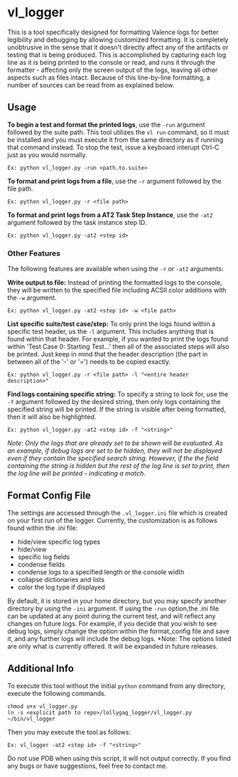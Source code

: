 # vl_logger
This is a tool specifically designed for formatting Valence logs for better legibility and debugging by allowing customized formatting. It is completely unobtrusive in the sense that it doesn't directly affect any of the artifacts or testing that is being produced. This is accomplished by capturing each log line as it is being printed to the console or read, and runs it through the formatter - affecting only the screen output of the logs, leaving all other aspects such as files intact. Because of this line-by-line formatting, a number of sources can be read from as explained below.

## Usage
**To begin a test and format the printed logs**, use the `-run` argument followed by the suite path. This tool utilizes the `vl run` command, so it must be installed and you must execute it from the same directory as if running that command instead. To stop the test, issue a keyboard interupt Ctrl-C just as you would normally.
```
Ex: python vl_logger.py -run <path.to.suite>
```
**To format and print logs from a file**, use the `-r` argument followed by the file path.
```
Ex: python vl_logger.py -r <file path>
```
**To format and print logs from a AT2 Task Step Instance**, use the `-at2` argument followed by the task instance step ID.
```
Ex: python vl_logger.py -at2 <step id>
```
### Other Features
The following features are available when using the `-r` or `-at2` arguments:

**Write output to file:** Instead of printing the formatted logs to the console, they will be written to the specified file including ACSII color additions with the `-w` argument.
```
Ex: python vl_logger.py -at2 <step id> -w <file path>
```
**List specific suite/test case/step:** To only print the logs found within a specific test header, us the `-l` argument. This includes anything that is found within that header. For example, if you wanted to print the logs found within 'Test Case 0: Starting Test...' then all of the associated steps will also be printed. Just keep in mind that the header description (the part in between all of the '-' or '=') needs to be copied exactly.
```
Ex: python vl_logger.py -r <file path> -l "<entire header description>"
```
**Find logs containing specific string:** To specify a string to look for, use the `-f` argument followed by the desired string, then only logs containing the specified string will be printed. If the string is visible after being formatted, then it will also be highlighted. 
```
Ex: python vl_logger.py -at2 <step id> -f "<string>"
```
*Note: Only the logs that are already set to be shown will be evaluated. As an example, if debug logs are set to be hidden, they will not be displayed even if they contain the specified search string. However, if the the field containing the string is hidden but the rest of the log line is set to print, then the log line will be printed - indicating a match.*


## Format Config File
The settings are accessed through the `.vl_logger.ini` file which is created on your first run of the logger. Currently, the customization is as follows found within the .ini file:
 - hide/view specific log types
 - hide/view
 - specific log fields
 - condense fields
 - condense logs to a specified length or the console width
 - collapse dictionaries and lists
 - color the log type if displayed

By default, it is stored in your home directory, but you may specify another directory by using the `-ini` argument. If using the `-run` option,the .ini file can be updated at any point during the current test, and will reflect any changes on future logs. For example, if you decide that you wish to see debug logs, simply change the option within the format_config file and save it, and any further logs will include the debug logs.
*Note: The options listed are only what is currently offered. It will be expanded in future releases.

## Additional Info
To execute this tool without the initial `python` command from any directory, execute the following commands.
```
chmod u+x vl_logger.py
ln -s <explicit path to repo>/lollygag_logger/vl_logger.py ~/bin/vl_logger
```
Then you may execute the tool as follows:
```
Ex: vl_logger -at2 <step id> -f "<string>"
```
Do not use PDB when using this script, it will not output correctly.
If you find any bugs or have suggestions, feel free to contact me.
